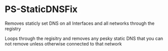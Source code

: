 # PS-StaticDNSFix
Removes staticly set DNS on all Interfaces and all networks through the registry

Loops through the regisitry and removes any pesky static DNS that you can not remove unless otherwise connected to that network
